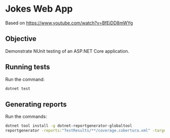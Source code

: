 # Jokes Web App

Based on https://www.youtube.com/watch?v=BfEjDD8mWYg

## Objective

Demonstrate NUnit testing of an ASP.NET Core application.

## Running tests

Run the command:

```bash
dotnet test
```

## Generating reports

Run the commands:

```bash
dotnet tool install -g dotnet-reportgenerator-globaltool
reportgenerator -reports:"TestResults/**/coverage.cobertura.xml" -targetdir:"coveragereport" -reporttypes:Html;Badges
```